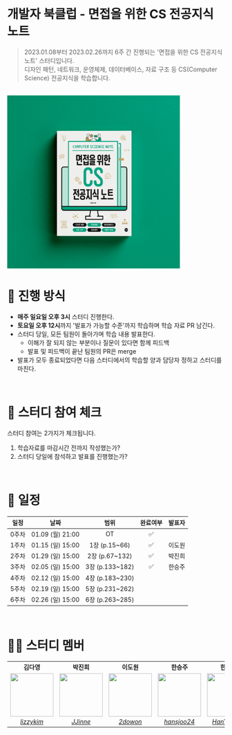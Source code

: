 # 개발자 북클럽 - 면접을 위한 CS 전공지식 노트

> 2023.01.08부터 2023.02.26까지 6주 간 진행되는 '면접을 위한 CS 전공지식 노트' 스터디입니다. <br>
> 디자인 패턴, 네트워크, 운영체제, 데이터베이스, 자료 구조 등 CS(Computer Science) 전공지식을 학습합니다.

<br>

<img src="./book-thumbnail.png" alt="cs book" width="400" height="400">

<br>

# 📒 진행 방식

- **매주 일요일 오후 3시** 스터디 진행한다.
- **토요일 오후 12시**까지 '발표가 가능할 수준'까지 학습하며 학습 자료 PR 남긴다.
- 스터디 당일, 모든 팀원이 돌아가며 학습 내용 발표한다.
  - 이해가 잘 되지 않는 부분이나 질문이 있다면 함께 피드백
  - 발표 및 피드백이 끝난 팀원의 PR은 merge
- 발표가 모두 종료되었다면 다음 스터디에서의 학습할 양과 담당자 정하고 스터디를 마친다.

<br>

# 🚩 스터디 참여 체크

스터디 참여는 2가지가 체크됩니다.

1. 학습자료를 마감시간 전까지 작성했는가?
2. 스터디 당일에 참석하고 발표를 진행했는가?

<br>

# 📅 일정

| 일정  |       날짜       |      범위       | 완료여부 | 발표자 |
| :---: | :--------------: | :-------------: | :------: | :----: |
| 0주차 | 01.09 (월) 21:00 |       OT        |    ✅    |        |
| 1주차 | 01.15 (일) 15:00 |  1장 (p.15~66)  |      ✅    |   이도원     |
| 2주차 | 01.29 (일) 15:00 | 2장 (p.67~132)  |     ✅     |    박진희    |
| 3주차 | 02.05 (일) 15:00 | 3장 (p.133~182) |     ✅      |    한승주    |
| 4주차 | 02.12 (일) 15:00 | 4장 (p.183~230) |          |        |
| 5주차 | 02.19 (일) 15:00 | 5장 (p.231~262) |          |        |
| 6주차 | 02.26 (일) 15:00 | 6장 (p.263~285) |          |        |

<br>

# 🙋‍♀ 스터디 멤버

<table>
    <tr align="center">
        <td><B>김다영<B></td>
        <td><B>박진희<B></td>
        <td><B>이도원<B></td>
        <td><B>한승주<B></td>
        <td><B>한윤호<B></td>
    </tr>
    <tr align="center">
        <td>
            <img src="https://github.com/lizzykim.png?size=100" width="100" height="100">
            <br>
            <a href="https://github.com/lizzykim"><I>lizzykim</I></a>
        </td>
        <td>
            <img src="https://github.com/JJinne.png?size=100" width="100" height="100">
            <br>
            <a href="https://github.com/JJinne"><I>JJinne</I></a>
        </td>
        <td>
            <img src="https://github.com/2dowon.png?size=100" width="100" height="100">
            <br>
            <a href="https://github.com/2dowon"><I>2dowon</I></a>
        </td>
        <td>
            <img src="https://github.com/hansjoo24.png?size=100" width="100" height="100">
            <br>
            <a href="https://github.com/hansjoo24"><I>hansjoo24</I></a>
        </td>
        <td>
            <img src="https://github.com/HanYounho.png?size=100" width="100" height="100">
            <br>
            <a href="https://github.com/HanYounho"><I>HanYounho</I></a>
        </td>
    </tr>
</table>
